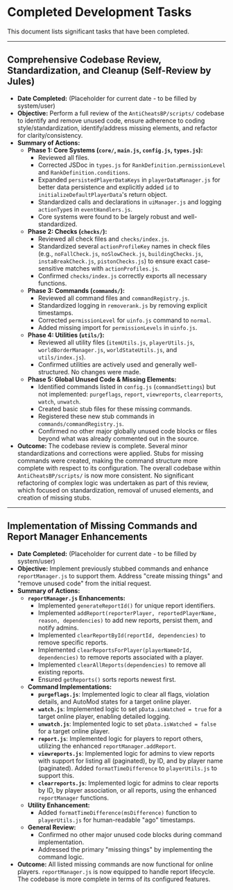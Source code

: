 # Completed Development Tasks

This document lists significant tasks that have been completed.

---
## Comprehensive Codebase Review, Standardization, and Cleanup (Self-Review by Jules)
*   **Date Completed:** (Placeholder for current date - to be filled by system/user)
*   **Objective:** Perform a full review of the `AntiCheatsBP/scripts/` codebase to identify and remove unused code, ensure adherence to coding style/standardization, identify/address missing elements, and refactor for clarity/consistency.
*   **Summary of Actions:**
    *   **Phase 1: Core Systems (`core/`, `main.js`, `config.js`, `types.js`):**
        *   Reviewed all files.
        *   Corrected JSDoc in `types.js` for `RankDefinition.permissionLevel` and `RankDefinition.conditions`.
        *   Expanded `persistedPlayerDataKeys` in `playerDataManager.js` for better data persistence and explicitly added `id` to `initializeDefaultPlayerData`'s return object.
        *   Standardized calls and declarations in `uiManager.js` and logging `actionType`s in `eventHandlers.js`.
        *   Core systems were found to be largely robust and well-standardized.
    *   **Phase 2: Checks (`checks/`):**
        *   Reviewed all check files and `checks/index.js`.
        *   Standardized several `actionProfileKey` names in check files (e.g., `noFallCheck.js`, `noSlowCheck.js`, `buildingChecks.js`, `instaBreakCheck.js`, `pistonChecks.js`) to ensure exact case-sensitive matches with `actionProfiles.js`.
        *   Confirmed `checks/index.js` correctly exports all necessary functions.
    *   **Phase 3: Commands (`commands/`):**
        *   Reviewed all command files and `commandRegistry.js`.
        *   Standardized logging in `removerank.js` by removing explicit timestamps.
        *   Corrected `permissionLevel` for `uinfo.js` command to `normal`.
        *   Added missing import for `permissionLevels` in `uinfo.js`.
    *   **Phase 4: Utilities (`utils/`):**
        *   Reviewed all utility files (`itemUtils.js`, `playerUtils.js`, `worldBorderManager.js`, `worldStateUtils.js`, and `utils/index.js`).
        *   Confirmed utilities are actively used and generally well-structured. No changes were made.
    *   **Phase 5: Global Unused Code & Missing Elements:**
        *   Identified commands listed in `config.js` (`commandSettings`) but not implemented: `purgeflags`, `report`, `viewreports`, `clearreports`, `watch`, `unwatch`.
        *   Created basic stub files for these missing commands.
        *   Registered these new stub commands in `commands/commandRegistry.js`.
        *   Confirmed no other major globally unused code blocks or files beyond what was already commented out in the source.
*   **Outcome:** The codebase review is complete. Several minor standardizations and corrections were applied. Stubs for missing commands were created, making the command structure more complete with respect to its configuration. The overall codebase within `AntiCheatsBP/scripts/` is now more consistent. No significant refactoring of complex logic was undertaken as part of this review, which focused on standardization, removal of unused elements, and creation of missing stubs.

---
## Implementation of Missing Commands and Report Manager Enhancements
*   **Date Completed:** (Placeholder for current date - to be filled by system/user)
*   **Objective:** Implement previously stubbed commands and enhance `reportManager.js` to support them. Address "create missing things" and "remove unused code" from the initial request.
*   **Summary of Actions:**
    *   **`reportManager.js` Enhancements:**
        *   Implemented `generateReportId()` for unique report identifiers.
        *   Implemented `addReport(reporterPlayer, reportedPlayerName, reason, dependencies)` to add new reports, persist them, and notify admins.
        *   Implemented `clearReportById(reportId, dependencies)` to remove specific reports.
        *   Implemented `clearReportsForPlayer(playerNameOrId, dependencies)` to remove reports associated with a player.
        *   Implemented `clearAllReports(dependencies)` to remove all existing reports.
        *   Ensured `getReports()` sorts reports newest first.
    *   **Command Implementations:**
        *   **`purgeflags.js`**: Implemented logic to clear all flags, violation details, and AutoMod states for a target online player.
        *   **`watch.js`**: Implemented logic to set `pData.isWatched = true` for a target online player, enabling detailed logging.
        *   **`unwatch.js`**: Implemented logic to set `pData.isWatched = false` for a target online player.
        *   **`report.js`**: Implemented logic for players to report others, utilizing the enhanced `reportManager.addReport`.
        *   **`viewreports.js`**: Implemented logic for admins to view reports with support for listing all (paginated), by ID, and by player name (paginated). Added `formatTimeDifference` to `playerUtils.js` to support this.
        *   **`clearreports.js`**: Implemented logic for admins to clear reports by ID, by player association, or all reports, using the enhanced `reportManager` functions.
    *   **Utility Enhancement:**
        *   Added `formatTimeDifference(msDifference)` function to `playerUtils.js` for human-readable "ago" timestamps.
    *   **General Review:**
        *   Confirmed no other major unused code blocks during command implementation.
        *   Addressed the primary "missing things" by implementing the command logic.
*   **Outcome:** All listed missing commands are now functional for online players. `reportManager.js` is now equipped to handle report lifecycle. The codebase is more complete in terms of its configured features.
